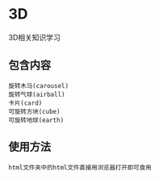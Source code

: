 # 3D
3D相关知识学习

## 包含内容	
	旋转木马(carousel)
	旋转气球(airball)
	卡片(card)
	可旋转方块(cube)
	可旋转地球(earth)
	
## 使用方法
	html文件夹中的html文件直接用浏览器打开即可食用